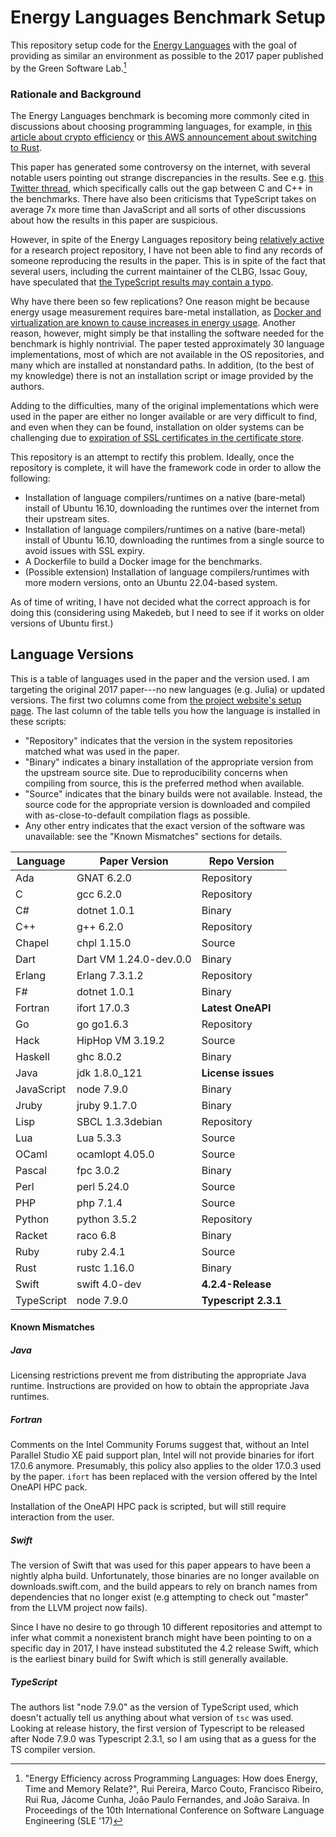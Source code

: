 # Energy Languages Benchmark Setup

This repository setup code for the [Energy Languages](https://github.com/greensoftwarelab/Energy-Languages)
with the goal of providing as similar an environment as possible to the 2017
paper published by the Green Software Lab.[^1]

### Rationale and Background

The Energy Languages benchmark is becoming more commonly cited in discussions
about choosing programming languages, for example, in
[this article about crypto efficiency](https://cryptomode.com/c-is-the-most-energy-efficient-and-fastest-programming-language-study-finds/)
or [this AWS announcement about switching to Rust](https://aws.amazon.com/blogs/opensource/sustainability-with-rust/).

This paper has generated some controversy on the internet, with several notable
users pointing out strange discrepancies in the results. See e.g.
[this Twitter thread](https://mobile.twitter.com/_rsc/status/1496352325157457922),
which specifically calls out the gap between C and C++ in the benchmarks. There
have also been criticisms that TypeScript takes on average 7x more time than
JavaScript and all sorts of other discussions about how the results in this paper
are suspicious.

However, in spite of the Energy Languages repository being [relatively active](https://github.com/greensoftwarelab/Energy-Languages)
for a research project repository, I have not been able to find any records of
someone reproducing the results in the paper. This is in spite of the fact that
several users, including the current maintainer of the CLBG, Issac Gouy, have
speculated that [the TypeScript results may contain a typo](https://www.reddit.com/r/rust/comments/szpgau/russ_cox_on_sustainability_with_rust_post_by_aws/hy8bino).

Why have there been so few replications? One reason might be because energy usage
measurement requires bare-metal installation, as [Docker and virtualization are
known to cause increases in energy
usage](https://www.sciencedirect.com/science/article/abs/pii/S0164121218301456).
Another reason, however, might simply be that installing the software needed for
the benchmark is highly nontrivial. The paper tested approximately 30 language
implementations, most of which are not available in the OS repositories, and
many which are installed at nonstandard paths. In addition, (to the best of my
knowledge) there is not an installation script or image provided by the authors.

Adding to the difficulties, many of the original implementations which were used
in the paper are either no longer available or are very difficult to find, and
even when they can be found, installation on older systems can be challenging
due to [expiration of SSL certificates in the certificate store](https://askubuntu.com/questions/1366704/how-to-install-latest-ca-certificates-on-ubuntu-14).

This repository is an attempt to rectify this problem. Ideally, once the repository
is complete, it will have the framework code in order to allow the following:

- Installation of language compilers/runtimes on a native (bare-metal) install
  of Ubuntu 16.10, downloading the runtimes over the internet from their
  upstream sites.
- Installation of language compilers/runtimes on a native (bare-metal) install
  of Ubuntu 16.10, downloading the runtimes from a single source to avoid
  issues with SSL expiry.
- A Dockerfile to build a Docker image for the benchmarks.
- (Possible extension) Installation of language compilers/runtimes with more
  modern versions, onto an Ubuntu 22.04-based system.

As of time of writing, I have not decided what the correct approach is for
doing this (considering using Makedeb, but I need to see if it works on
older versions of Ubuntu first.)

## Language Versions

This is a table of languages used in the paper and the version used. I am targeting
the original 2017 paper---no new languages (e.g. Julia) or updated versions.
The first two columns come from [the project website's setup page](https://sites.google.com/view/energy-efficiency-languages/setup?authuser=0).
The last column of the table tells you how the language is installed in these scripts:

- "Repository" indicates that the version in the system repositories matched what
  was used in the paper.
- "Binary" indicates a binary installation of the appropriate version from the
  upstream source site. Due to reproducibility concerns when compiling from source,
  this is the preferred method when available.
- "Source" indicates that the binary builds were not available. Instead, the
  source code for the appropriate version is downloaded and compiled with
  as-close-to-default compilation flags as possible.
- Any other entry indicates that the exact version of the software was unavailable:
  see the "Known Mismatches" sections for details.

| Language   | Paper Version          | Repo Version         |
| ---------- | ---------------------- | -------------------- |
| Ada        | GNAT 6.2.0             | Repository           |
| C          | gcc 6.2.0              | Repository           |
| C#         | dotnet 1.0.1           | Binary               |
| C++        | g++ 6.2.0              | Repository           |
| Chapel     | chpl 1.15.0            | Source               |
| Dart       | Dart VM 1.24.0-dev.0.0 | Binary               |
| Erlang     | Erlang 7.3.1.2         | Repository           |
| F#         | dotnet 1.0.1           | Binary               |
| Fortran    | ifort 17.0.3           | **Latest OneAPI**    |
| Go         | go go1.6.3             | Repository           |
| Hack       | HipHop VM 3.19.2       | Source               |
| Haskell    | ghc 8.0.2              | Binary               |
| Java       | jdk 1.8.0_121          | **License issues**   |
| JavaScript | node 7.9.0             | Binary               |
| Jruby      | jruby 9.1.7.0          | Binary               |
| Lisp       | SBCL 1.3.3debian       | Repository           |
| Lua        | Lua 5.3.3              | Source               |
| OCaml      | ocamlopt 4.05.0        | Source               |
| Pascal     | fpc 3.0.2              | Binary               |
| Perl       | perl 5.24.0            | Source               |
| PHP        | php 7.1.4              | Source               |
| Python     | python 3.5.2           | Repository           |
| Racket     | raco 6.8               | Binary               |
| Ruby       | ruby 2.4.1             | Source               |
| Rust       | rustc 1.16.0           | Binary               |
| Swift      | swift 4.0-dev          | **4.2.4-Release**    |
| TypeScript | node 7.9.0             | **Typescript 2.3.1** |

#### Known Mismatches

##### Java

Licensing restrictions prevent me from distributing the appropriate Java runtime.
Instructions are provided on how to obtain the appropriate Java runtimes.

##### Fortran

Comments on the Intel Community Forums suggest that, without an Intel Parallel
Studio XE paid support plan, Intel will not provide binaries for ifort 17.0.6
anymore. Presumably, this policy also applies to the older 17.0.3 used by the
paper. `ifort` has been replaced with the version offered by the Intel OneAPI
HPC pack.

Installation of the OneAPI HPC pack is scripted, but will still require
interaction from the user.

##### Swift

The version of Swift that was used for this paper appears to have been a nightly
alpha build. Unfortunately, those binaries are no longer available on
downloads.swift.com, and the build appears to rely on branch names from dependencies
that no longer exist (e.g attempting to check out "master" from the LLVM project
now fails).

Since I have no desire to go through 10 different repositories and attempt to infer
what commit a nonexistent branch might have been pointing to on a specific day
in 2017, I have instead substituted the 4.2 release Swift, which is the earliest
binary build for Swift which is still generally available.

##### TypeScript

The authors list "node 7.9.0" as the version of TypeScript used, which
doesn't actually tell us anything about what version of `tsc` was used. Looking
at release history, the first version of Typescript to be released after Node 7.9.0
was Typescript 2.3.1, so I am using that as a guess for the TS compiler version.

[^1]: "Energy Efficiency across Programming Languages: How does Energy, Time and Memory Relate?", Rui Pereira, Marco Couto, Francisco Ribeiro, Rui Rua, Jácome Cunha, João Paulo Fernandes, and João Saraiva. In Proceedings of the 10th International Conference on Software Language Engineering (SLE '17)
